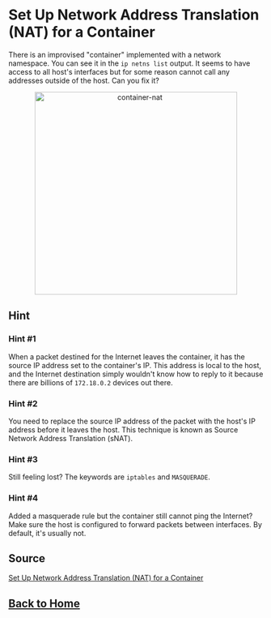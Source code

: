 # **Set Up Network Address Translation (NAT) for a Container**

There is an improvised "container" implemented with a network namespace. You can see it in the ``ip netns list`` output. It seems to have access to all host's interfaces but for some reason cannot call any addresses outside of the host. Can you fix it?

<p align="center"> 
    <img src="https://labs.iximiuz.com/content/files/challenges/set-up-nat-for-container/__static__/container-nat.png" width="400" alt="container-nat" > 
</p>

## **Hint**

### **Hint #1**

When a packet destined for the Internet leaves the container, it has the source IP address set to the container's IP. This address is local to the host, and the Internet destination simply wouldn't know how to reply to it because there are billions of ``172.18.0.2`` devices out there.

### **Hint #2**

You need to replace the source IP address of the packet with the host's IP address before it leaves the host. This technique is known as Source Network Address Translation (sNAT).

### **Hint #3**

Still feeling lost? The keywords are ``iptables`` and ``MASQUERADE``.

### **Hint #4**

Added a masquerade rule but the container still cannot ping the Internet? Make sure the host is configured to forward packets between interfaces. By default, it's usually not.

## **Source**

[Set Up Network Address Translation (NAT) for a Container](https://labs.iximiuz.com/challenges/set-up-nat-for-container)

## **[Back to Home](../../)**